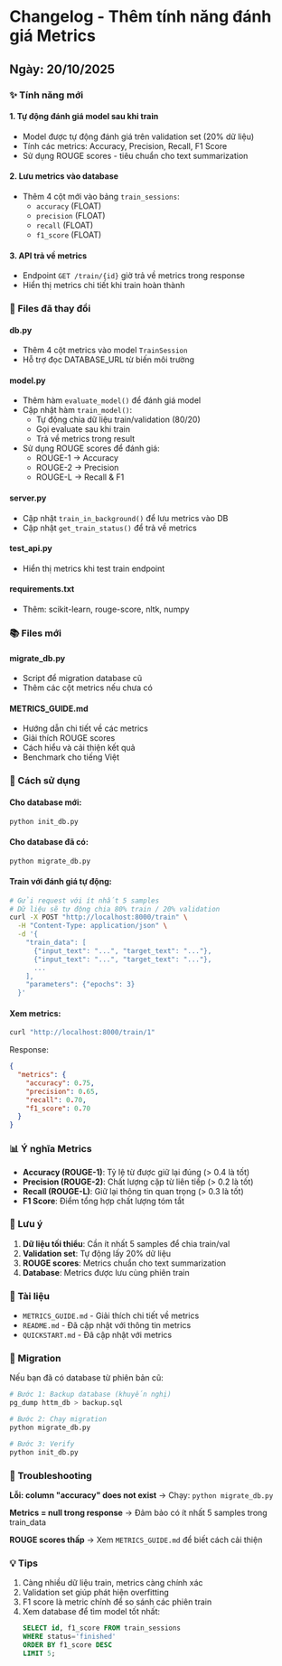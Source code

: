 # Changelog - Thêm tính năng đánh giá Metrics

## Ngày: 20/10/2025

### ✨ Tính năng mới

#### 1. Tự động đánh giá model sau khi train
- Model được tự động đánh giá trên validation set (20% dữ liệu)
- Tính các metrics: Accuracy, Precision, Recall, F1 Score
- Sử dụng ROUGE scores - tiêu chuẩn cho text summarization

#### 2. Lưu metrics vào database
- Thêm 4 cột mới vào bảng `train_sessions`:
  - `accuracy` (FLOAT)
  - `precision` (FLOAT)
  - `recall` (FLOAT)
  - `f1_score` (FLOAT)

#### 3. API trả về metrics
- Endpoint `GET /train/{id}` giờ trả về metrics trong response
- Hiển thị metrics chi tiết khi train hoàn thành

### 📝 Files đã thay đổi

#### db.py
- Thêm 4 cột metrics vào model `TrainSession`
- Hỗ trợ đọc DATABASE_URL từ biến môi trường

#### model.py
- Thêm hàm `evaluate_model()` để đánh giá model
- Cập nhật hàm `train_model()`:
  - Tự động chia dữ liệu train/validation (80/20)
  - Gọi evaluate sau khi train
  - Trả về metrics trong result
- Sử dụng ROUGE scores để đánh giá:
  - ROUGE-1 → Accuracy
  - ROUGE-2 → Precision
  - ROUGE-L → Recall & F1

#### server.py
- Cập nhật `train_in_background()` để lưu metrics vào DB
- Cập nhật `get_train_status()` để trả về metrics

#### test_api.py
- Hiển thị metrics khi test train endpoint

#### requirements.txt
- Thêm: scikit-learn, rouge-score, nltk, numpy

### 📚 Files mới

#### migrate_db.py
- Script để migration database cũ
- Thêm các cột metrics nếu chưa có

#### METRICS_GUIDE.md
- Hướng dẫn chi tiết về các metrics
- Giải thích ROUGE scores
- Cách hiểu và cải thiện kết quả
- Benchmark cho tiếng Việt

### 🔧 Cách sử dụng

#### Cho database mới:
```bash
python init_db.py
```

#### Cho database đã có:
```bash
python migrate_db.py
```

#### Train với đánh giá tự động:
```bash
# Gửi request với ít nhất 5 samples
# Dữ liệu sẽ tự động chia 80% train / 20% validation
curl -X POST "http://localhost:8000/train" \
  -H "Content-Type: application/json" \
  -d '{
    "train_data": [
      {"input_text": "...", "target_text": "..."},
      {"input_text": "...", "target_text": "..."},
      ...
    ],
    "parameters": {"epochs": 3}
  }'
```

#### Xem metrics:
```bash
curl "http://localhost:8000/train/1"
```

Response:
```json
{
  "metrics": {
    "accuracy": 0.75,
    "precision": 0.65,
    "recall": 0.70,
    "f1_score": 0.70
  }
}
```

### 📊 Ý nghĩa Metrics

- **Accuracy (ROUGE-1)**: Tỷ lệ từ được giữ lại đúng (> 0.4 là tốt)
- **Precision (ROUGE-2)**: Chất lượng cặp từ liên tiếp (> 0.2 là tốt)
- **Recall (ROUGE-L)**: Giữ lại thông tin quan trọng (> 0.3 là tốt)
- **F1 Score**: Điểm tổng hợp chất lượng tóm tắt

### 🎯 Lưu ý

1. **Dữ liệu tối thiểu**: Cần ít nhất 5 samples để chia train/val
2. **Validation set**: Tự động lấy 20% dữ liệu
3. **ROUGE scores**: Metrics chuẩn cho text summarization
4. **Database**: Metrics được lưu cùng phiên train

### 📖 Tài liệu

- `METRICS_GUIDE.md` - Giải thích chi tiết về metrics
- `README.md` - Đã cập nhật với thông tin metrics
- `QUICKSTART.md` - Đã cập nhật với metrics

### 🚀 Migration

Nếu bạn đã có database từ phiên bản cũ:

```bash
# Bước 1: Backup database (khuyến nghị)
pg_dump httm_db > backup.sql

# Bước 2: Chạy migration
python migrate_db.py

# Bước 3: Verify
python init_db.py
```

### 🐛 Troubleshooting

**Lỗi: column "accuracy" does not exist**
→ Chạy: `python migrate_db.py`

**Metrics = null trong response**
→ Đảm bảo có ít nhất 5 samples trong train_data

**ROUGE scores thấp**
→ Xem `METRICS_GUIDE.md` để biết cách cải thiện

### 💡 Tips

1. Càng nhiều dữ liệu train, metrics càng chính xác
2. Validation set giúp phát hiện overfitting
3. F1 score là metric chính để so sánh các phiên train
4. Xem database để tìm model tốt nhất:
   ```sql
   SELECT id, f1_score FROM train_sessions 
   WHERE status='finished' 
   ORDER BY f1_score DESC 
   LIMIT 5;
   ```
